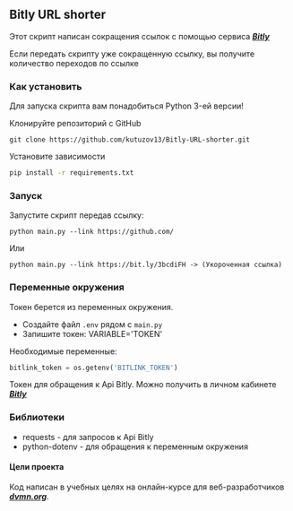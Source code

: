 ## Bitly URL shorter

Этот скрипт написан сокращения ссылок с помощью сервиса ***[Bitly](https://bitly.com/)***

Если передать скрипту уже сокращенную ссылку, вы получите количество переходов по ссылке

### Как установить
Для запуска скрипта вам понадобиться Python 3-ей версии!

Клонируйте репозиторий с GitHub
```
git clone https://github.com/kutuzov13/Bitly-URL-shorter.git
```
Установите зависимости
```cmd
pip install -r requirements.txt
```
### Запуск
Запустите скрипт передав ссылку:
```
python main.py --link https://github.com/
```
Или
```
python main.py --link https://bit.ly/3bcdiFH -> (Укороченная ссылка)
```


### Переменные окружения
Токен берется из переменных окружения.
- Создайте файл ```.env``` рядом с ```main.py```
- Запишите токен: VARIABLE='TOKEN'

Необходимые переменные:
```python
bitlink_token = os.getenv('BITLINK_TOKEN')
```
Токен для обращения к Api Bitly. Можно получить в личном кабинете ***[Bitly](https://bitly.com/)***

### Библиотеки
- requests - для запросов к Api Bitly
- python-dotenv - для обращения к переменным окружения

#### Цели проекта
Код написан в учебных целях на онлайн-курсе для веб-разработчиков ***[dvmn.org](https://dvmn.org/modules/)***.
